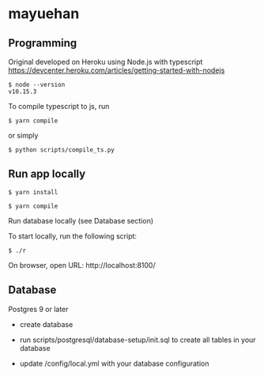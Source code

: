 # mayuehan

## Programming

Original developed on Heroku using Node.js with typescript
https://devcenter.heroku.com/articles/getting-started-with-nodejs
```
$ node --version
v10.15.3
```
To compile typescript to js, run
```
$ yarn compile
```
or simply
```
$ python scripts/compile_ts.py
```

## Run app locally
```
$ yarn install

$ yarn compile
```

Run database locally (see Database section)

To start locally, run the following script:
```
$ ./r
```

On browser, open URL:
http://localhost:8100/


## Database

Postgres 9 or later

- create database

- run scripts/postgresql/database-setup/init.sql to create all tables in your database

-  update /config/local.yml with your database configuration
